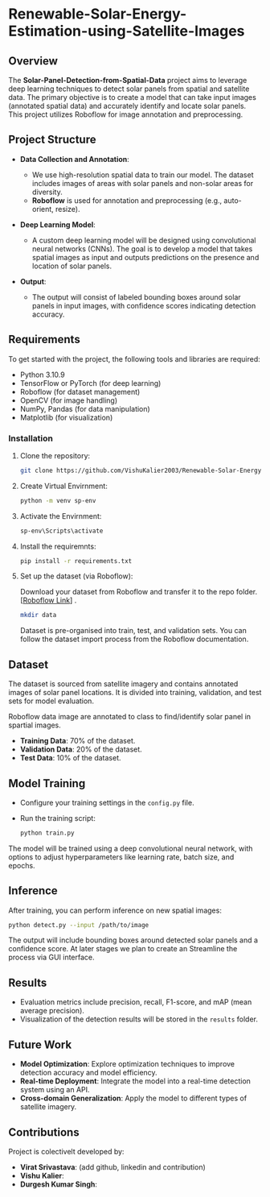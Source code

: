 # Renewable-Solar-Energy-Estimation-using-Satellite-Images

## Overview

The **Solar-Panel-Detection-from-Spatial-Data** project aims to leverage deep learning techniques to detect solar panels from spatial and satellite data. The primary objective is to create a model that can take input images (annotated spatial data) and accurately identify and locate solar panels. This project utilizes Roboflow for image annotation and preprocessing.

## Project Structure

- **Data Collection and Annotation**:
  - We use high-resolution spatial data to train our model. The dataset includes images of areas with solar panels and non-solar areas for diversity.
  - **Roboflow** is used for annotation and preprocessing (e.g., auto-orient, resize).
  
- **Deep Learning Model**:
  - A custom deep learning model will be designed using convolutional neural networks (CNNs). The goal is to develop a model that takes spatial images as input and outputs predictions on the presence and location of solar panels.
  
- **Output**:
  - The output will consist of labeled bounding boxes around solar panels in input images, with confidence scores indicating detection accuracy.

## Requirements

To get started with the project, the following tools and libraries are required:

- Python 3.10.9
- TensorFlow or PyTorch (for deep learning)
- Roboflow (for dataset management)
- OpenCV (for image handling)
- NumPy, Pandas (for data manipulation)
- Matplotlib (for visualization)

### Installation

1. Clone the repository:

   ```bash
   git clone https://github.com/VishuKalier2003/Renewable-Solar-Energy-Estimation-using-Satellite-Images
   ```

2. Create Virtual Envirnment:

   ```bash
   python -m venv sp-env
   ```

3. Activate the Envirnment:

   ```bash
   sp-env\Scripts\activate    
   ```

4. Install the requiremnts:

   ```bash
   pip install -r requirements.txt
   ```

5. Set up the dataset (via Roboflow):

   Download your dataset from Roboflow and transfer it to the repo folder. [[Roboflow Link](https://universe.roboflow.com/ml-projects-osdwj/solar-panel-detection-gm1xz)] .

   ```bash
   mkdir data
   ```

    Dataset is pre-organised into train, test, and validation sets. You can follow the dataset import process from the Roboflow documentation.

## Dataset

The dataset is sourced from satellite imagery and contains annotated images of solar panel locations. It is divided into training, validation, and test sets for model evaluation.

Roboflow data image are annotated to class to find/identify solar panel in spartial images.

- **Training Data**: 70% of the dataset.
- **Validation Data**: 20% of the dataset.
- **Test Data**: 10% of the dataset.

## Model Training

- Configure your training settings in the `config.py` file.
- Run the training script:

  ```bash
  python train.py
  ```

The model will be trained using a deep convolutional neural network, with options to adjust hyperparameters like learning rate, batch size, and epochs.

## Inference

After training, you can perform inference on new spatial images:

```bash
python detect.py --input /path/to/image
```

The output will include bounding boxes around detected solar panels and a confidence score.
At later stages we plan to create an Streamline the process via GUI interface.

## Results

- Evaluation metrics include precision, recall, F1-score, and mAP (mean average precision).
- Visualization of the detection results will be stored in the `results` folder.

## Future Work

- **Model Optimization**: Explore optimization techniques to improve detection accuracy and model efficiency.
- **Real-time Deployment**: Integrate the model into a real-time detection system using an API.
- **Cross-domain Generalization**: Apply the model to different types of satellite imagery.

## Contributions

Project is colectivelt developed by:

- **Virat Srivastava**: (add github, linkedin and contribution)
- **Vishu Kalier**:
- **Durgesh Kumar Singh**:
